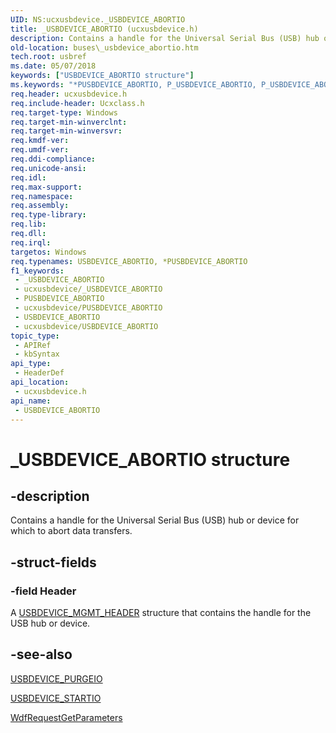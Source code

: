 ```yaml
---
UID: NS:ucxusbdevice._USBDEVICE_ABORTIO
title: _USBDEVICE_ABORTIO (ucxusbdevice.h)
description: Contains a handle for the Universal Serial Bus (USB) hub or device for which to abort data transfers.
old-location: buses\_usbdevice_abortio.htm
tech.root: usbref
ms.date: 05/07/2018
keywords: ["USBDEVICE_ABORTIO structure"]
ms.keywords: "*PUSBDEVICE_ABORTIO, P_USBDEVICE_ABORTIO, P_USBDEVICE_ABORTIO structure pointer [Buses], USBDEVICE_ABORTIO, USBDEVICE_ABORTIO structure [Buses], _USBDEVICE_ABORTIO, buses._usbdevice_abortio, ucxusbdevice/P_USBDEVICE_ABORTIO, ucxusbdevice/_USBDEVICE_ABORTIO"
req.header: ucxusbdevice.h
req.include-header: Ucxclass.h
req.target-type: Windows
req.target-min-winverclnt: 
req.target-min-winversvr: 
req.kmdf-ver: 
req.umdf-ver: 
req.ddi-compliance: 
req.unicode-ansi: 
req.idl: 
req.max-support: 
req.namespace: 
req.assembly: 
req.type-library: 
req.lib: 
req.dll: 
req.irql: 
targetos: Windows
req.typenames: USBDEVICE_ABORTIO, *PUSBDEVICE_ABORTIO
f1_keywords:
 - _USBDEVICE_ABORTIO
 - ucxusbdevice/_USBDEVICE_ABORTIO
 - PUSBDEVICE_ABORTIO
 - ucxusbdevice/PUSBDEVICE_ABORTIO
 - USBDEVICE_ABORTIO
 - ucxusbdevice/USBDEVICE_ABORTIO
topic_type:
 - APIRef
 - kbSyntax
api_type:
 - HeaderDef
api_location:
 - ucxusbdevice.h
api_name:
 - USBDEVICE_ABORTIO
---
```


# _USBDEVICE_ABORTIO structure


## -description

Contains a handle for the Universal Serial Bus (USB) hub or device for which to abort data transfers.

## -struct-fields

### -field Header

A <a href="/windows-hardware/drivers/ddi/ucxusbdevice/ns-ucxusbdevice-_usbdevice_mgmt_header">USBDEVICE_MGMT_HEADER</a> structure that contains  the handle for the USB hub or device.

## -see-also

<a href="/windows-hardware/drivers/ddi/ucxusbdevice/ns-ucxusbdevice-_usbdevice_purgeio">USBDEVICE_PURGEIO</a>



<a href="/windows-hardware/drivers/ddi/ucxusbdevice/ns-ucxusbdevice-_usbdevice_startio">USBDEVICE_STARTIO</a>



<a href="/windows-hardware/drivers/ddi/wdfrequest/nf-wdfrequest-wdfrequestgetparameters">WdfRequestGetParameters</a>
